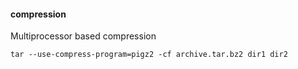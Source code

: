 #### compression

Multiprocessor based compression

    tar --use-compress-program=pigz2 -cf archive.tar.bz2 dir1 dir2
